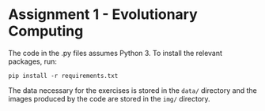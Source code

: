 # Assignment 1 - Evolutionary Computing

The code in the .py files assumes Python 3. To install the relevant packages, run:
```
pip install -r requirements.txt
```

The data necessary for the exercises is stored in the `data/` directory and the images produced by the code are stored in the `img/` directory.